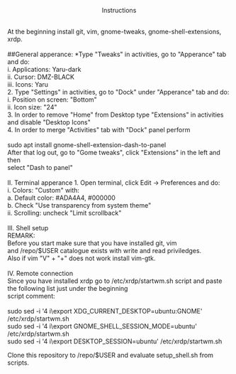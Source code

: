 <p align="center">Instructions</p></br>
At the beginning install git, vim, gnome-tweaks, gnome-shell-extensions, xrdp.<br /><br />
##General apperance:
<space><space>*<space>Type "Tweaks" in activities, go to "Apperance" tab and do:<br />
      i.   Applications: Yaru-dark<br />
      ii.  Cursor: DMZ-BLACK<br />
      iii. Icons: Yaru<br />
   2. Type "Settings" in activities, go to "Dock" under "Apperance" tab and do:
      i.  Position on screen: "Bottom"<br />
      ii. Icon size: "24"<br />
   3. In order to remove "Home" from Desktop type "Extensions" in activities and disable "Desktop Icons"<br />
   4. In order to merge "Activities" tab with "Dock" panel perform<br /><br />
      sudo apt install gnome-shell-extension-dash-to-panel<br />
      After that log out, go to "Gome tweaks", click "Extensions" in the left and then<br />
      select "Dash to panel"<br /><br />
II. Terminal apperance
   1. Open terminal, click Edit -> Preferences and do:<br />
      i.  Colors: "Custom" with:<br />
          a. Default color: #ADA4A4, #000000<br />
          b. Check "Use transparency from system theme"<br />
      ii. Scrolling: uncheck "Limit scrollback"<br /><br />
III. Shell setup<br />
   REMARK:<br />
   Before you start make sure that you have installed git, vim<br />
   and /repo/$USER catalogue exists with write and read priviledges.<br />
   Also if vim "V" + "+" does not work install vim-gtk.<br /><br />
IV. Remote connection<br />
    Since you have installed xrdp go to /etc/xrdp/startwm.sh script and paste the following list just under the beginning<br />
    script comment:<br /><br />
    sudo sed -i '4 i\export XDG_CURRENT_DESKTOP=ubuntu:GNOME' /etc/xrdp/startwm.sh<br />
    sudo sed -i '4 i\export GNOME_SHELL_SESSION_MODE=ubuntu' /etc/xrdp/startwm.sh<br />
    sudo sed -i '4 i\export DESKTOP_SESSION=ubuntu' /etc/xrdp/startwm.sh<br />


  Clone this repository to /repo/$USER and evaluate setup_shell.sh
  from scripts.
